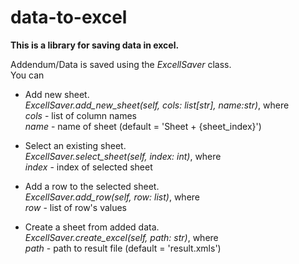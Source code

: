 # data-to-excel

**This is a library for saving data in excel.**

Addendum/Data is saved using the *ExcellSaver* class.  
You can
  - Add new sheet.  
    *ExcellSaver.add_new_sheet(self, cols: list[str], name:str)*, where  
    *cols* - list of column names  
    *name* - name of sheet (default = 'Sheet + {sheet_index}')
    
  - Select an existing sheet.  
    *ExcellSaver.select_sheet(self, index: int)*, where  
    *index* - index of selected sheet
   
  - Add a row to the selected sheet.  
    *ExcellSaver.add_row(self, row: list)*, where  
    *row* - list of row's values
   
  - Create a sheet from added data.  
    *ExcellSaver.create_excel(self, path: str)*, where  
    *path* - path to result file (default = 'result.xmls')
    
